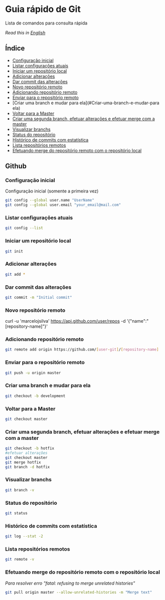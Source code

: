 # Guia rápido de Git
Lista de comandos para consulta rápida

*Read this in [English](README.md)*

## Índice
- [Configuração inicial](#configuração-inicial)
- [Listar configurações atuais](#listar-configurações-atuais)
- [Iniciar um repositório local](#iniciar-um-repositório-local)
- [Adicionar alterações](#add)
- [Dar commit das alterações](#commit)
- [Novo repositório remoto](#new-remote)
- [Adicionando repositório remoto](#add-remote)
- [Enviar para o repositório remoto](#send-remote)
- [Criar uma branch e mudar para ela](#Criar-uma-branch-e-mudar-para ela)
- [Voltar para a Master](#back-master)
- [Criar uma segunda branch, efetuar alterações e efetuar merge com a master](#second-brach)
- [Visualizar branchs](#view-branchs)
- [Status do repositório](#status)
- [Histórico de commits com estatística](#stat)
- [Lista repositórios remotos](#list-remote)
- [Efetuando merge do repositório remoto com o repositório local](#merge-remote)

## Github

<!-- toc -->

### Configuração inicial
Configuração inicial (somente a primeira vez)
```bash
git config --global user.name "UserName"
git config --global user.email "your_email@mail.com"
```

### Listar configurações atuais
```bash
git config --list
```

### Iniciar um repositório local
```bash
git init
```

### Adicionar alterações
```bash
git add *
```

### Dar commit das alterações
```bash
git commit -m "Initial commit"
```

### Novo repositório remoto
curl -u 'marcelojsilva' https://api.github.com/user/repos -d '{"name":"[repository-name]"}'

### Adicionando repositório remoto
```bash
git remote add origin https://github.com/[user-git]/[repository-name]
```

### Enviar para o repositório remoto
```bash
git push -u origin master
```

### Criar uma branch e mudar para ela
```bash
git checkout -b development
```

### Voltar para a Master
```bash
git checkout master
```

### Criar uma segunda branch, efetuar alterações e efetuar merge com a master
```bash
git checkout -b hotfix
#efetuar alterações
git checkout master
git merge hotfix
git branch -d hotfix
```
### Visualizar branchs
```bash
git branch -v
```

### Status do repositório
```bash
git status
```

### Histórico de commits com estatística
```bash
git log --stat -2
```

### Lista repositórios remotos
```bash
git remote -v
```

### Efetuando merge do repositório remoto com o repositório local

*Para resolver erro "fatal: refusing to merge unrelated histories"*

```bash
git pull origin master --allow-unrelated-histories -m "Merge text" 
```
